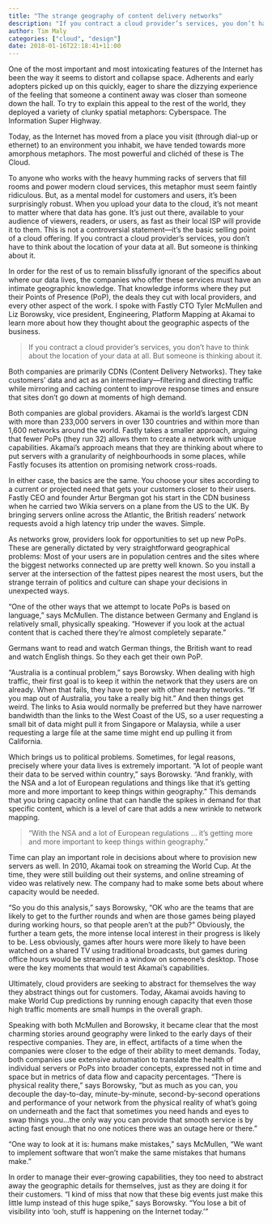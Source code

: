 ```yaml
---
title: "The strange geography of content delivery networks"
description: "If you contract a cloud provider’s services, you don’t have to think about the location of your data at all. But someone is thinking about it."
author: Tim Maly
categories: ["cloud", "design"]
date: 2018-01-16T22:18:41+11:00
---
```


One of the most important and most intoxicating features of the Internet has been the way it seems to distort and collapse space. Adherents and early adopters picked up on this quickly, eager to share the dizzying experience of the feeling that someone a continent away was closer than someone down the hall. To try to explain this appeal to the rest of the world, they deployed a variety of clunky spatial metaphors: Cyberspace. The Information Super Highway.

Today, as the Internet has moved from a place you visit (through dial-up or ethernet) to an environment you inhabit, we have tended towards more amorphous metaphors. The most powerful and clichéd of these is The Cloud.

To anyone who works with the heavy humming racks of servers that fill rooms and power modern cloud services, this metaphor must seem faintly ridiculous. But, as a mental model for customers and users, it’s been surprisingly robust. When you upload your data to the cloud, it’s not meant to matter where that data has gone. It’s just out there, available to your audience of viewers, readers, or users, as fast as their local ISP will provide it to them. This is not a controversial statement—it’s the basic selling point of a cloud offering. If you contract a cloud provider’s services, you don’t have to think about the location of your data at all. But someone is thinking about it.

In order for the rest of us to remain blissfully ignorant of the specifics about where our data lives, the companies who offer these services must have an intimate geographic knowledge. That knowledge informs where they put their Points of Presence (PoP), the deals they cut with local providers, and every other aspect of the work. I spoke with Fastly CTO Tyler McMullen and Liz Borowsky, vice president, Engineering, Platform Mapping at Akamai to learn more about how they thought about the geographic aspects of the business.

<blockquote>
If you contract a cloud provider’s services, you don’t have to think about the location of your data at all. But someone is thinking about it.
</blockquote>

Both companies are primarily CDNs (Content Delivery Networks). They take customers’ data and act as an intermediary—filtering and directing traffic while mirroring and caching content to improve response times and ensure that sites don’t go down at moments of high demand.

Both companies are global providers. Akamai is the world’s largest CDN with more than 233,000 servers in over 130 countries and within more than 1,600 networks around the world. Fastly takes a smaller approach, arguing that fewer PoPs (they run 32) allows them to create a network with unique capabilities. Akamai’s approach means that they are thinking about where to put servers with a granularity of neighbourhoods in some places, while Fastly focuses its attention on promising network cross-roads.

In either case, the basics are the same. You choose your sites according to a current or projected need that gets your customers closer to their users. Fastly CEO and founder Artur Bergman got his start in the CDN business when he carried two Wikia servers on a plane from the US to the UK. By bringing servers online across the Atlantic, the British readers’ network requests avoid a high latency trip under the waves. Simple.

As networks grow, providers look for opportunities to set up new PoPs. These are generally dictated by very straightforward geographical problems: Most of your users are in population centres and the sites where the biggest networks connected up are pretty well known. So you install a server at the intersection of the fattest pipes nearest the most users, but the strange terrain of politics and culture can shape your decisions in unexpected ways.

“One of the other ways that we attempt to locate PoPs is based on language,” says McMullen. The distance between Germany and England is relatively small, physically speaking. “However if you look at the actual content that is cached there they’re almost completely separate.”

Germans want to read and watch German things, the British want to read and watch English things. So they each get their own PoP.

“Australia is a continual problem,” says Borowsky. When dealing with high traffic, their first goal is to keep it within the network that they users are on already. When that fails, they have to peer with other nearby networks. “If you map out of Australia, you take a really big hit.” And then things get weird. The links to Asia would normally be preferred but they have narrower bandwidth than the links to the West Coast of the US, so a user requesting a small bit of data might pull it from Singapore or Malaysia, while a user requesting a large file at the same time might end up pulling it from California.

Which brings us to political problems. Sometimes, for legal reasons, precisely where your data lives is extremely important. “A lot of people want their data to be served within country,” says Borowsky. “And frankly, with the NSA and a lot of European regulations and things like that it’s getting more and more important to keep things within geography.” This demands that you bring capacity online that can handle the spikes in demand for that specific content, which is a level of care that adds a new wrinkle to network mapping.

<blockquote>
“With the NSA and a lot of European regulations … it’s getting more and more important to keep things within geography.”
</blockquote>

Time can play an important role in decisions about where to provision new servers as well. In 2010, Akamai took on streaming the World Cup. At the time, they were still building out their systems, and online streaming of video was relatively new. The company had to make some bets about where capacity would be needed.

“So you do this analysis,” says Borowsky, “OK who are the teams that are likely to get to the further rounds and when are those games being played during working hours, so that people aren’t at the pub?” Obviously, the further a team gets, the more intense local interest in their progress is likely to be. Less obviously, games after hours were more likely to have been watched on a shared TV using traditional broadcasts, but games during office hours would be streamed in a window on someone’s desktop. Those were the key moments that would test Akamai’s capabilities.

Ultimately, cloud providers are seeking to abstract for themselves the way they abstract things out for customers. Today, Akamai avoids having to make World Cup predictions by running enough capacity that even those high traffic moments are small humps in the overall graph.

Speaking with both McMullen and Borowsky, it became clear that the most charming stories around geography were linked to the early days of their respective companies. They are, in effect, artifacts of a time when the companies were closer to the edge of their ability to meet demands. Today, both companies use extensive automation to translate the health of individual servers or PoPs into broader concepts, expressed not in time and space but in metrics of data flow and capacity percentages. “There is physical reality there,” says Borowsky, “but as much as you can, you decouple the day-to-day, minute-by-minute, second-by-second operations and performance of your network from the physical reality of what’s going on underneath and the fact that sometimes you need hands and eyes to swap things you…the only way you can provide that smooth service is by acting fast enough that no one notices there was an outage here or there.”

“One way to look at it is: humans make mistakes,” says McMullen, “We want to implement software that won’t make the same mistakes that humans make.”

In order to manage their ever-growing capabilities, they too need to abstract away the geographic details for themselves, just as they are doing it for their customers. “I kind of miss that now that these big events just make this little lump instead of this huge spike,” says Borowsky. “You lose a bit of visibility into ‘ooh, stuff is happening on the Internet today.’”
